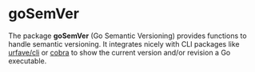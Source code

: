 # goSemVer

The package **goSemVer** (Go Semantic Versioning) provides functions to handle semantic versioning. It integrates nicely with CLI packages like [urfave/cli](https://github.com/urfave/cli) or [cobra](https://github.com/spf13/cobra) to show the current version and/or revision a Go executable.
